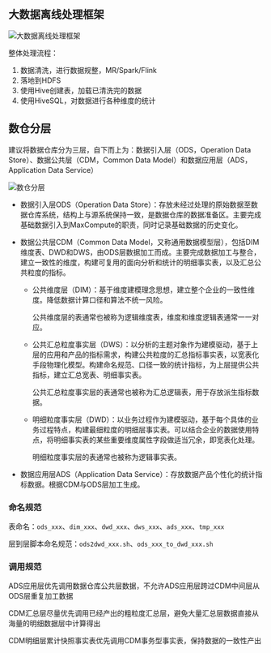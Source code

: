 ## 大数据离线处理框架

![大数据离线处理框架](https://gtw.oss-cn-shanghai.aliyuncs.com/BigData/%E5%A4%A7%E6%95%B0%E6%8D%AE%E7%A6%BB%E7%BA%BF%E5%A4%84%E7%90%86%E6%A1%86%E6%9E%B6.jpeg)

整体处理流程：
1. 数据清洗，进行数据规整，MR/Spark/Flink
2. 落地到HDFS
3. 使用Hive创建表，加载已清洗完的数据
4. 使用HiveSQL，对数据进行各种维度的统计



## 数仓分层

建议将数据仓库分为三层，自下而上为：数据引入层（ODS，Operation Data Store）、数据公共层（CDM，Common Data Model）和数据应用层（ADS，Application Data Service）

![数仓分层](https://help-static-aliyun-doc.aliyuncs.com/assets/img/zh-CN/8325932951/p44636.png)

- 数据引入层ODS（Operation Data Store）：存放未经过处理的原始数据至数据仓库系统，结构上与源系统保持一致，是数据仓库的数据准备区。主要完成基础数据引入到MaxCompute的职责，同时记录基础数据的历史变化。

- 数据公共层CDM（Common Data Model，又称通用数据模型层），包括DIM维度表、DWD和DWS，由ODS层数据加工而成。主要完成数据加工与整合，建立一致性的维度，构建可复用的面向分析和统计的明细事实表，以及汇总公共粒度的指标。

  - 公共维度层（DIM）：基于维度建模理念思想，建立整个企业的一致性维度。降低数据计算口径和算法不统一风险。

    公共维度层的表通常也被称为逻辑维度表，维度和维度逻辑表通常一一对应。

  - 公共汇总粒度事实层（DWS）：以分析的主题对象作为建模驱动，基于上层的应用和产品的指标需求，构建公共粒度的汇总指标事实表，以宽表化手段物理化模型。构建命名规范、口径一致的统计指标，为上层提供公共指标，建立汇总宽表、明细事实表。

    公共汇总粒度事实层的表通常也被称为汇总逻辑表，用于存放派生指标数据。

  - 明细粒度事实层（DWD）：以业务过程作为建模驱动，基于每个具体的业务过程特点，构建最细粒度的明细层事实表。可以结合企业的数据使用特点，将明细事实表的某些重要维度属性字段做适当冗余，即宽表化处理。

    明细粒度事实层的表通常也被称为逻辑事实表。

- 数据应用层ADS（Application Data Service）：存放数据产品个性化的统计指标数据。根据CDM与ODS层加工生成。

### 命名规范

表命名：`ods_xxx`、`dim_xxx`、`dwd_xxx`、`dws_xxx`、`ads_xxx`、`tmp_xxx`

层到层脚本命名规范：`ods2dwd_xxx.sh`、`ods_xxx_to_dwd_xxx.sh`

### 调用规范

ADS应用层优先调用数据仓库公共层数据，不允许ADS应用层跨过CDM中间层从ODS层重复加工数据

CDM汇总层尽量优先调用已经产出的粗粒度汇总层，避免大量汇总层数据直接从海量的明细数据层中计算得出

CDM明细层累计快照事实表优先调用CDM事务型事实表，保持数据的一致性产出



